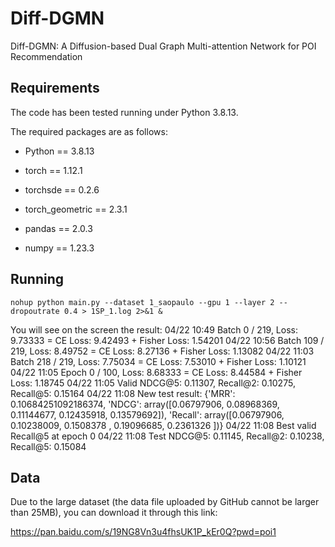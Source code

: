 # Diff-DGMN
Diff-DGMN: A Diffusion-based Dual Graph Multi-attention Network for POI Recommendation

## Requirements
The code has been tested running under Python 3.8.13.

The required packages are as follows: 
- Python == 3.8.13
  
- torch == 1.12.1
  
- torchsde == 0.2.6
  
- torch_geometric == 2.3.1
  
- pandas == 2.0.3
  
- numpy == 1.23.3

## Running
```shell
nohup python main.py --dataset 1_saopaulo --gpu 1 --layer 2 --dropoutrate 0.4 > 1SP_1.log 2>&1 & 
```
You will see on the screen the result: 
04/22 10:49  Batch 0 / 219, Loss: 9.73333 = CE Loss: 9.42493 + Fisher Loss: 1.54201
04/22 10:56  Batch 109 / 219, Loss: 8.49752 = CE Loss: 8.27136 + Fisher Loss: 1.13082
04/22 11:03  Batch 218 / 219, Loss: 7.75034 = CE Loss: 7.53010 + Fisher Loss: 1.10121
04/22 11:05  Epoch 0 / 100, Loss: 8.68333 = CE Loss: 8.44584 + Fisher Loss: 1.18745
04/22 11:05  Valid NDCG@5: 0.11307, Recall@2: 0.10275, Recall@5: 0.15164
04/22 11:08  New test result:
 {'MRR': 0.10684251092186374,
 'NDCG': array([0.06797906, 0.08968369, 0.11144677, 0.12435918, 0.13579692]),
 'Recall': array([0.06797906, 0.10238009, 0.1508378 , 0.19096685, 0.2361326 ])}
04/22 11:08  Best valid Recall@5 at epoch 0
04/22 11:08  Test NDCG@5: 0.11145, Recall@2: 0.10238, Recall@5: 0.15084

## Data
Due to the large dataset (the data file uploaded by GitHub cannot be larger than 25MB), you can download it through this link:

https://pan.baidu.com/s/19NG8Vn3u4fhsUK1P_kEr0Q?pwd=poi1

